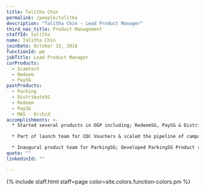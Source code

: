 ```yaml
---
title: Talitha Chin
permalink: /people/talitha
description: "Talitha Chin - Lead Product Manager"
third_nav_title: Product Management
staffId: talitha
name: Talitha Chin
joinDate: October 15, 2018
functionId: pm
jobTitle: Lead Product Manager
curProducts:
  - Scamtech
  - Redeem
  - PaySG
pastProducts:
  - Parking
  - DistributeSG
  - Redeem
  - PaySG
  - MAS - Orchid
accomplishments: >-
  * Started several products in OGP including; RedeemSG, PaySG & DistributeSG

  * Part of launch team for CDC Vouchers & scaled the pipeline of campaigns to ~$800M

  * Inaugural product team for ParkingSG; Developed ParkingSG Product roadmap
quote: ""
linkedinId: ""

---
```


{% include staff.html staff=page color=site.colors.function-colors.pm %}
